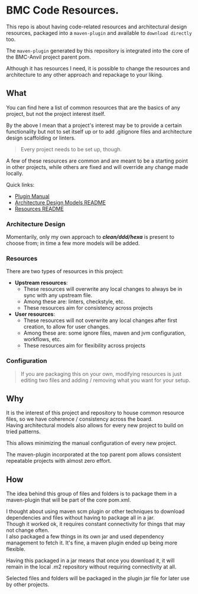 # BMC Code Resources.

This repo is about having code-related resources and architectural design resources, packaged into a `maven-plugin` and available to `download directly` too.

The `maven-plugin` generated by this repository is integrated into the core of the BMC-Anvil project parent pom.

Although it has resources I need, it is possible to change the resources and architecture to any other approach and repackage to your liking.

## What

You can find here a list of common resources that are the basics of any project, but not the project interest itself.

By the above I mean that a project's interest may be to provide a certain functionality but not to set itself up or to add .gitignore files and architecture
design scaffolding or linters.

> Every project needs to be set up, though.

A few of these resources are common and are meant to be a starting point in other projects, while others are fixed and will override any change made
locally.

Quick links:

- [Plugin Manual](README_MAVEN_PLUGIN.md)
- [Architecture Design Models README](bmc_assets/architecture_models/ARCH_README.md)
- [Resources README](README_RESOURCES.md)

### Architecture Design

Momentarily, only my own approach to **_clean/ddd/hexa_** is present to choose from; in time a few more models will be added.

### Resources

There are two types of resources in this project:

- **Upstream resources**:
    - These resources will overwrite any local changes to always be in sync with any upstream file.
    - Among these are: linters, checkstyle, etc.
    - These resources aim for consistency across projects
- **User resources**:
    - These resources will not overwrite any local changes after first creation, to allow for user changes.
    - Among these are: some ignore files, maven and jvm configuration, workflows, etc.
    - These resources aim for flexibility across projects

### Configuration

> If you are packaging this on your own, modifying resources is just editing two files and adding / removing what you want for your setup.

## Why

It is the interest of this project and repository to house common resource files, so we have coherence / consistency across the board.
<br>Having architectural models also allows for every new project to build on tried patterns.

This allows minimizing the manual configuration of every new project.

The maven-plugin incorporated at the top parent pom allows consistent repeatable projects with almost zero effort.

## How

The idea behind this group of files and folders is to package them in a maven-plugin that will be part of the core pom.xml.

I thought about using maven scm plugin or other techniques to download dependencies and files without having to package all in a jar.
<br> Though it worked ok, it requires constant connectivity for things that may not change often.
<br> I also packaged a few things in its own jar and used dependency management to fetch it. It's fine, a maven plugin ended up being more flexible.

Having this packaged in a jar means that once you download it, it will remain in the local .m2 repository without requiring connectivity at all.

Selected files and folders will be packaged in the plugin jar file for later use by other projects.
